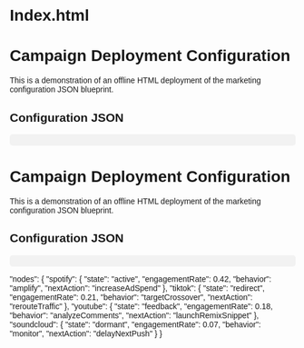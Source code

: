# Index.html
<!DOCTYPE html>
<html>
<head>
  <meta charset="UTF-8">
  <title>South Made Global Campaign Deployment</title>
  <style>
    body { font-family: Arial, sans-serif; margin: 20px; }
    pre { background: #f2f2f2; padding: 10px; border-radius: 5px; overflow-x: auto; }
  </style>
</head>
<body>
  <h1>Campaign Deployment Configuration</h1>
  <p>This is a demonstration of an offline HTML deployment of the marketing configuration JSON blueprint.</p>

  <h2>Configuration JSON</h2>
  <pre id="config"></pre>

  <script>
    const config = {
      "brand": "South Made Global",
      "campaign": "Multi-Artist AI Boost for NBA YoungBoy, Future, and Lil Tecca",
      "trafficDestinations": {
        "soundcloud": "https://m.soundcloud.com/lil-chancee",
        "spotify": "https://open.spotify.com/artist/2PYzeu33llPnN6qzRGOTEC?si=h-JYYoFtSLKkYWL91KIbIA",
        "tiktok": "https://tiktok.com/512chancee",
        "youtube": "https://www.youtube.com/channel/UCHhhER3pX1Dkls57LxzRteg"
      },
      "baseFormula": "(BaseTraffic + (Impressions * EngagementRate) + (ClickThroughRate * ConversionFactor)) * AIMultiplier",
      "enhancedFormula": "((BaseFormula) + (EngagementForce * Time)) * (ChangeInTraffic / ChangeInTime) + (StreamingDataFactor * StreamingMultiplier)",
      "realTimeDataFeed": {
        "formula": "=RTD(\"SouthMadeGlobal.RealTimeProvider\", \"\", \"Traffic\", \"Engagement\")",
        "description": "This RTD-inspired formula fetches live traffic and engagement data from our real-time data provider, enabling dynamic adjustments to the campaign in real time."
      },
      "parameters": {
        "BaseTraffic": "Current average daily visitors per artist",
        "Impressions": "Total ad views across platforms per artist",
        "EngagementRate": "Aggregated social interactions (likes, shares, comments)",
        "ClickThroughRate": "Percentage of clicks from impressions",
        "ConversionFactor": "Expected conversion rate post-click",
        "AIMultiplier": "Dynamic factor optimized by real-time AI performance data",
        "EngagementForce": "Metaphorical force representing engagement intensity",
        "Time": "Campaign duration or time window",
        "ChangeInTraffic": "Difference in web traffic over the campaign period",
        "ChangeInTime": "Time interval over which traffic change is measured",
        "StreamingDataFactor": "Composite index derived from streaming metrics (streams, monthly listeners, etc.)",
        "StreamingMultiplier": "Adjustment factor accounting for platform influence and reach"
      },
      "artists": [
        {
          "name": "NBA YoungBoy",
          "streamingMetrics": {
            "YouTubeStreams": "1.4B+",
            "SpotifyStreams": "6.2B+",
            "MonthlyListeners": "15M+"
          }
        },
        {
          "name": "Future",
          "streamingMetrics": {
            "YouTubeStreams": "Data Not Provided",
            "SpotifyStreams": "Data Not Provided",
            "MonthlyListeners": "Approximately 25M+"
          }
        },
        {
          "name": "Lil Tecca",
          "streamingMetrics": {
            "YouTubeStreams": "Hundreds of millions",
            "SpotifyStreams": "14.1B+ total track streams",
            "MonthlyListeners": "23M+"
          }
        }
      ],
      "platforms": [
        "SoundCloud",
        "Spotify",
        "TikTok",
        "YouTube",
        "Apple Music",
        "Audiomack",
        "Deezer"
      ],
      "physicsFormulas": {
        "Force": "F = ma",
        "Velocity": "v = ds/dt",
        "Motion": "s = s0 + v0t + (1/2)at^2",
        "Gravity": "F = G * (m1 * m2) / r^2",
        "Acceleration": "a = dv/dt",
        "KineticEnergy": "Ek = 1/2 mv^2",
        "MassEnergy": "E = mc^2",
        "Density": "ρ = m/V",
        "Impulse": "J = F * Δt",
        "Variance": "σ² = (1/N) ∑(xi - μ)²",
        "Torque": "τ = r × F",
        "DrudeLaw": "J = σ * E",
        "Charge": "Q = I * t"
      },
      "objectives": "Leverage AI-driven analytics, real-time data integration, and physics-inspired methodologies to optimize web traffic and boost streaming engagement across key platforms while driving audiences to our designated key destinations."
    };

    document.getElementById('config').textContent = JSON.stringify(config, null, 2);
  </script>
</body>
</html>
<!DOCTYPE html>
<html>
<head>
  <meta charset="UTF-8">
  <title>South Made Global Campaign Deployment</title>
  <style>
    body { font-family: Arial, sans-serif; margin: 20px; }
    pre { background: #f2f2f2; padding: 10px; border-radius: 5px; overflow-x: auto; }
  </style>
</head>
<body>
  <h1>Campaign Deployment Configuration</h1>
  <p>This is a demonstration of an offline HTML deployment of the marketing configuration JSON blueprint.</p>

  <h2>Configuration JSON</h2>
  <pre id="config"></pre>

  <script>
    const config = {
      "brand": "South Made Global",
      "campaign": "Multi-Artist AI Boost for NBA YoungBoy, Future, and Lil Tecca",
      "trafficDestinations": {
        "soundcloud": "https://m.soundcloud.com/lil-chancee",
        "spotify": "https://open.spotify.com/artist/2PYzeu33llPnN6qzRGOTEC?si=h-JYYoFtSLKkYWL91KIbIA",
        "tiktok": "https://tiktok.com/512chancee",
        "youtube": "https://www.youtube.com/channel/UCHhhER3pX1Dkls57LxzRteg"
      },
      "baseFormula": "(BaseTraffic + (Impressions * EngagementRate) + (ClickThroughRate * ConversionFactor)) * AIMultiplier",
      "enhancedFormula": "((BaseFormula) + (EngagementForce * Time)) * (ChangeInTraffic / ChangeInTime) + (StreamingDataFactor * StreamingMultiplier)",
      "realTimeDataFeed": {
        "formula": "=RTD(\"SouthMadeGlobal.RealTimeProvider\", \"\", \"Traffic\", \"Engagement\")",
        "description": "This RTD-inspired formula fetches live traffic and engagement data from our real-time data provider, enabling dynamic adjustments to the campaign in real time."
      },
      "parameters": {
        "BaseTraffic": "Current average daily visitors per artist",
        "Impressions": "Total ad views across platforms per artist",
        "EngagementRate": "Aggregated social interactions (likes, shares, comments)",
        "ClickThroughRate": "Percentage of clicks from impressions",
        "ConversionFactor": "Expected conversion rate post-click",
        "AIMultiplier": "Dynamic factor optimized by real-time AI performance data",
        "EngagementForce": "Metaphorical force representing engagement intensity",
        "Time": "Campaign duration or time window",
        "ChangeInTraffic": "Difference in web traffic over the campaign period",
        "ChangeInTime": "Time interval over which traffic change is measured",
        "StreamingDataFactor": "Composite index derived from streaming metrics (streams, monthly listeners, etc.)",
        "StreamingMultiplier": "Adjustment factor accounting for platform influence and reach"
      },
      "artists": [
        {
          "name": "NBA YoungBoy",
          "streamingMetrics": {
            "YouTubeStreams": "1.4B+",
            "SpotifyStreams": "6.2B+",
            "MonthlyListeners": "15M+"
          }
        },
        {
          "name": "Future",
          "streamingMetrics": {
            "YouTubeStreams": "Data Not Provided",
            "SpotifyStreams": "Data Not Provided",
            "MonthlyListeners": "Approximately 25M+"
          }
        },
        {
          "name": "Lil Tecca",
          "streamingMetrics": {
            "YouTubeStreams": "Hundreds of millions",
            "SpotifyStreams": "14.1B+ total track streams",
            "MonthlyListeners": "23M+"
          }
        }
      ],
      "platforms": [
        "SoundCloud",
        "Spotify",
        "TikTok",
        "YouTube",
        "Apple Music",
        "Audiomack",
        "Deezer"
      ],
      "physicsFormulas": {
        "Force": "F = ma",
        "Velocity": "v = ds/dt",
        "Motion": "s = s0 + v0t + (1/2)at^2",
        "Gravity": "F = G * (m1 * m2) / r^2",
        "Acceleration": "a = dv/dt",
        "KineticEnergy": "Ek = 1/2 mv^2",
        "MassEnergy": "E = mc^2",
        "Density": "ρ = m/V",
        "Impulse": "J = F * Δt",
        "Variance": "σ² = (1/N) ∑(xi - μ)²",
        "Torque": "τ = r × F",
        "DrudeLaw": "J = σ * E",
        "Charge": "Q = I * t"
      },
      "objectives": "Leverage AI-driven analytics, real-time data integration, and physics-inspired methodologies to optimize web traffic and boost streaming engagement across key platforms while driving audiences to our designated key destinations."
    };

    document.getElementById('config').textContent = JSON.stringify(config, null, 2);
  </script>
</body>
</html>
"nodes": {
  "spotify": {
    "state": "active",
    "engagementRate": 0.42,
    "behavior": "amplify",
    "nextAction": "increaseAdSpend"
  },
  "tiktok": {
    "state": "redirect",
    "engagementRate": 0.21,
    "behavior": "targetCrossover",
    "nextAction": "rerouteTraffic"
  },
  "youtube": {
    "state": "feedback",
    "engagementRate": 0.18,
    "behavior": "analyzeComments",
    "nextAction": "launchRemixSnippet"
  },
  "soundcloud": {
    "state": "dormant",
    "engagementRate": 0.07,
    "behavior": "monitor",
    "nextAction": "delayNextPush"
  }
}
